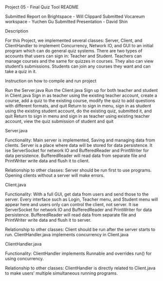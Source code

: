 Project 05 - Final Quiz Tool README

Submitted Report on Brightspace - Will Clippard
Submitted Vocareum workspace - Yuchen Gu
Submitted Presentation - David Shin

Description

For this Project, we implemented several classes: Server, Client, and ClientHandler to implement Concurrency, Network IO, and GUI to an initial  program which can do general quiz systems. There are two types of accounts that users can sign in: Teacher and Student. Teachers can manage courses and the same for quizzes in courses. They also can view student’s submissions. Students can join any courses they want and can take a quiz in it. 

Instruction on how to compile and run project

Run the Server.java
Run the Client.java
Sign up for both teacher and student in Client.java
Sign in as teacher using the existing teacher account, create a course, add a quiz to the existing course, modify the quiz to add questions with different formats, and quit
Return to sign in menu, sign in as student using the existing student account, do the existing quiz, submitted it, and quit
Return to sign in menu and sign in as teacher using existing teacher account, view the quiz submission of student and quit

Server.java

Functionality: 
Main server is implemented, Saving and managing data from clients. Server is a place where data will be stored for data persistence. 
It ise ServerSocket for network IO and BufferedReader and PrintWriter for data persistence. BufferedReader will read data from separate file and PrintWriter write data and flush it to client.

Relationship to other classes: 
Server should be run first to use programs. Opening clients without a server will make errors.

Client.java

Functionality: 
With a full GUI, get data from users and send those to the server. Every interface such as Login, Teacher menu, and Student menu will appear here and users only can control the client, not server. It ise ServerSocket for network IO and BufferedReader and PrintWriter for data persistence.
BufferedReader will read data from separate file and PrintWriter write data and flush it to server.

Relationship to other classes: 
Client should be run after the server starts to run. ClientHandler.java implements concurrency in Client.java

ClientHandler.java

Functionality:
ClientHandler implements Runnable and overrides run() for using concurrency.

Relationship to other classes: 
ClientHandler is directly related to Client.java to make users’ multiple simultaneous running programs. 
